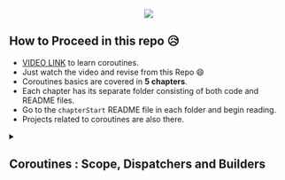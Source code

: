 <div align="center"><img src="https://user-images.githubusercontent.com/94545831/224503387-f2e90605-751a-48e6-a503-c010957eea64.png" /> </div>

## How to Proceed in this repo 😥

- [VIDEO LINK](https://youtu.be/lmRzRKIsn1g) to learn coroutines.
- Just watch the video and revise from this Repo 😄
- Coroutines basics are covered in **5 chapters**. 
- Each chapter has its separate folder consisting of both code and README files.
- Go to the `chapterStart` README file in each folder and begin reading.
- Projects related to coroutines are also there.

<details><summary><h2> Coroutines : Scope, Dispatchers and Builders </h2></summary>

- **Scope :** By Scope, we can easily `keep track` of the coroutines.
- Start coroutines in some scope to avoid coroutine leaks.
- Type of scopes : `Global Scope, Coroutine Scope, ViewModel Scope`
- **Dispatchers :** It describes the kind of thread where the coroutine should run.
  - **Dispatchers.Main :** Launch coroutine in Main or UI Thread.
  - **Dispatchers.IO :** Launch coroutine in background thread.
  - **Dispatchers.Default :** For CPU Intensive/ logical tasks.
  
- **Builders :** Coroutine builders are the extension functions of coroutine scopes which are used to launch coroutines.
  - **Launch :** Launch a new coroutine without blocking the current thread. 
  - **Async/Await :** If we want to get some result as a return value, then we use it else use launch.

#### Switch Coroutine b/w Threads (How to communicate with main Thread while we are on the background Thread?)

- We can't call any UI Component from the Background Thread, so the coroutines have the easiest way to switch between threads with the help of `withContext()`
- **Beauty of Coroutines :** Whenever the coroutine is suspended, the current stack frame of the function is copied and saved in the memory but whenever the function resumes after completing
its task, the stack frame is copied back from where it was saved and starts running again 😎

</details>
